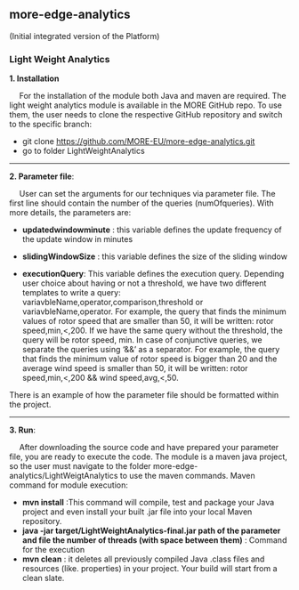 ## more-edge-analytics
(Initial integrated version of the Platform)

### **Light Weight Analytics**

 
**1. Installation**


&emsp; For the installation of the module both Java and maven are required. The light weight analytics module is available 
in the MORE GitHub repo. To use them, the user needs to clone the respective GitHub repository and switch to the 
specific branch: 

* git clone https://github.com/MORE-EU/more-edge-analytics.git  
* go to folder LightWeightAnalytics 
---           
            
            
**2. Parameter file**:

&emsp; User can set the arguments for our techniques via parameter file. The first line should contain the number of the queries (numOfqueries). With more details, the parameters are:
        
* **updatedwindowminute** : this variable defines the update frequency of the update window in minutes 
            
* **slidingWindowSize** : this variable defines the size of the sliding window 
            
* **executionQuery**: This variable defines the execution query. Depending user choice about having or not a threshold, we have two different templates to write a query: variavbleName,operator,comparison,threshold or variavbleName,operator. For example, the query that finds the minimum values of rotor speed that are smaller than 50, it will be written: rotor speed,min,<,200. If we have the same query without the threshold, the query will be rotor speed, min. In case of conjunctive queries, we separate the queries using ‘&&’ as a separator. For example, the query that finds the minimum value of rotor speed is bigger than 20 and the average wind speed is smaller than 50, it will be written: rotor speed,min,<,200 && wind speed,avg,<,50.
 
 There is an example of how the parameter file should be formatted within the project.
 
 ---
 
 **3. Run**:

&emsp; After downloading the source code and have prepared your parameter file, you are ready to execute the code. The module is a maven java project, so the user must navigate to the folder more-edge-analytics/LightWeigtAnalytics to use the maven commands. Maven command for module execution: 

* **mvn install** :This command will compile, test and package your Java project and even install your built .jar file into your local Maven repository. 
* **java -jar target/LightWeightAnalytics-final.jar path of the parameter and file the number of threads (with space between them)** : Command for the execution
* **mvn clean** : it deletes all previously compiled Java .class files and resources (like. properties) in your project. Your build will start from a clean slate. 
